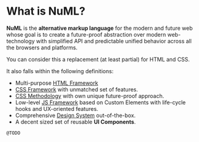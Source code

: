 # What is NuML?

**NuML** is the **alternative markup language** for the modern and future web whose goal is to create a future-proof abstraction over modern web-technology with simplified API and predictable unified behavior across all the browsers and platforms.

You can consider this a replacement (at least partial) for HTML and CSS.

It also falls within the following definitions:

* Multi-purpose [HTML Framework](!https://paulbakaus.com/tutorials/css/where-to-start-if-you-want-to-become-a-web-developer/#2_Start_building_your_first_pages_and_sites_with_an_HTML_framework)
* [CSS Framework](!https://en.wikipedia.org/wiki/CSS_framework) with unmatched set of features.
* [CSS Methodology](!https://www.creativebloq.com/features/a-web-designers-guide-to-css-methodologies) with own unique future-proof approach.
* Low-level [JS Framework](/framework/what-is-nude) based on Custom Elements with life-cycle hooks and UX-oriented features.
* Comprehensive [Design System](!https://uxmisfit.com/2019/03/26/what-is-a-design-system-everything-you-need-to-know/) out-of-the-box.
* A decent sized set of reusable **UI Components**.

`@TODO`

